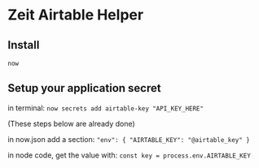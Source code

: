 # Zeit Airtable Helper
## Install

`now`

## Setup your application secret
in terminal:
`now secrets add airtable-key "API_KEY_HERE"`

(These steps below are already done)

in now.json add a section:
`"env": {
  "AIRTABLE_KEY": "@airtable_key"
}`

in node code, get the value with:
`const key = process.env.AIRTABLE_KEY`
